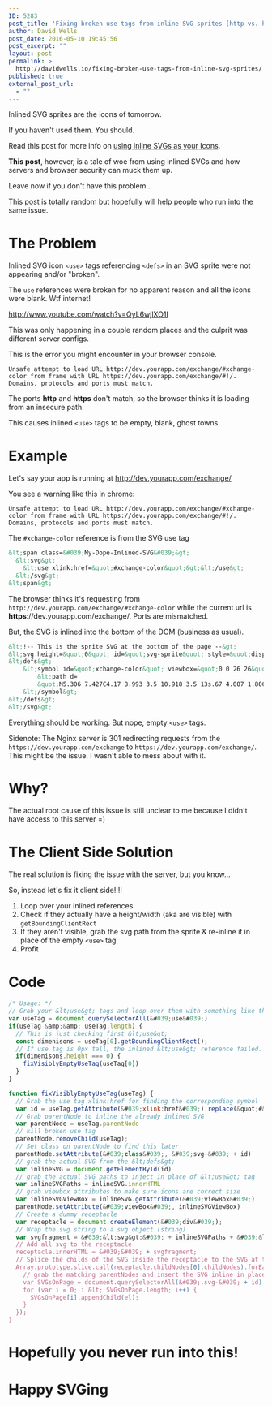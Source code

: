 ```yaml
---
ID: 5283
post_title: 'Fixing broken use tags from inline SVG sprites [http vs. https]'
author: David Wells
post_date: 2016-05-10 19:45:56
post_excerpt: ""
layout: post
permalink: >
  http://davidwells.io/fixing-broken-use-tags-from-inline-svg-sprites/
published: true
external_post_url:
  - ""
---
```

Inlined SVG sprites are the icons of tomorrow. 

If you haven't used them. You should.

Read this post for more info on [using inline SVGs as your Icons](https://css-tricks.com/svg-sprites-use-better-icon-fonts/).

**This post**, however, is a tale of woe from using inlined SVGs and how servers and browser security can muck them up.

Leave now if you don't have this problem... 

This post is totally random but hopefully will help people who run into the same issue.

# The Problem

Inlined SVG icon `<use>` tags referencing `<defs>` in an SVG sprite were not appearing and/or "broken". 

The `use` references were broken for no apparent reason and all the icons were blank. Wtf internet! 

http://www.youtube.com/watch?v=QyL6wjlXO1I

This was only happening in a couple random places and the culprit was different server configs.

This is the error you might encounter in your browser console.
```
Unsafe attempt to load URL http://dev.yourapp.com/exchange/#xchange-color from frame with URL https://dev.yourapp.com/exchange/#!/. Domains, protocols and ports must match.
```

The ports **http** and **https** don't match, so the browser thinks it is loading from an insecure path. 

This causes inlined `<use>` tags to be empty, blank, ghost towns.

# Example

Let's say your app is running at http://dev.yourapp.com/exchange/

You see a warning like this in chrome: 
```
Unsafe attempt to load URL http://dev.yourapp.com/exchange/#xchange-color from frame with URL https://dev.yourapp.com/exchange/#!/. Domains, protocols and ports must match.
```

The `#xchange-color` reference is from the SVG use tag 

```html
&lt;span class=&#039;My-Dope-Inlined-SVG&#039;&gt;
  &lt;svg&gt;
    &lt;use xlink:href=&quot;#xchange-color&quot;&gt;&lt;/use&gt;
  &lt;/svg&gt;
&lt;span&gt;
``` 

The browser thinks it's requesting from `http://dev.yourapp.com/exchange/#xchange-color` while the current url is **https**://dev.yourapp.com/exchange/. Ports are mismatched.

But, the SVG is inlined into the bottom of the DOM (business as usual).

```html
&lt;!-- This is the sprite SVG at the bottom of the page --&gt;
&lt;svg height=&quot;0&quot; id=&quot;svg-sprite&quot; style=&quot;display: none&quot; width=&quot;0&quot;&gt;
&lt;defs&gt;
    &lt;symbol id=&quot;xchange-color&quot; viewbox=&quot;0 0 26 26&quot;&gt;
        &lt;path d=
        &quot;M5.306 7.427C4.17 8.993 3.5 10.918 3.5 13s.67 4.007 1.806 5.573l-1.072 1.072C2.832 17.799 2 15.497 2 13s.832-4.799 2.234-6.645l1.072 1.072zm16.46-1.072l-1.072 1.072C21.83 8.993 22.5 10.918 22.5 13s-.67 4.007-1.806 5.573l1.072 1.072C23.168 17.799 24 15.497 24 13s-.832-4.799-2.234-6.645z&quot; fill=&quot;#114459&quot;&gt;&lt;/path&gt;
    &lt;/symbol&gt;
&lt;/defs&gt;
&lt;/svg&gt;
```

Everything should be working. But nope, empty `<use>` tags.

Sidenote: The Nginx server is 301 redirecting requests from the `https://dev.yourapp.com/exchange` to `https://dev.yourapp.com/exchange/`. This might be the issue. I wasn't able to mess about with it.

# Why?

The actual root cause of this issue is still unclear to me because I didn't have access to this server =)

# The Client Side Solution

The real solution is fixing the issue with the server, but you know...

So, instead let's fix it client side!!!!

1. Loop over your inlined <use> references
2. Check if they actually have a height/width (aka are visible) with `getBoundingClientRect`
3. If they aren't visible, grab the svg path from the sprite & re-inline it in place of the empty `<use>` tag
4. Profit

# Code
```js
/* Usage: */
// Grab your &lt;use&gt; tags and loop over them with something like this
var useTag = document.querySelectorAll(&#039;use&#039;)
if(useTag &amp;&amp; useTag.length) {
  // This is just checking first &lt;use&gt;
  const dimenisons = useTag[0].getBoundingClientRect();
  // If use tag is 0px tall, the inlined &lt;use&gt; reference failed. 
  if(dimenisons.height === 0) {
    fixVisiblyEmptyUseTag(useTag[0])
  }
}

function fixVisiblyEmptyUseTag(useTag) {
  // Grab the use tag xlink:href for finding the corresponding symbol
  var id = useTag.getAttribute(&#039;xlink:href&#039;).replace(&quot;#&quot;, &#039;&#039;)
  // Grab parentNode to inline the already inlined SVG
  var parentNode = useTag.parentNode
  // kill broken use tag
  parentNode.removeChild(useTag);
  // Set class on parentNode to find this later
  parentNode.setAttribute(&#039;class&#039;, &#039;svg-&#039; + id)
  // grab the actual SVG from the &lt;defs&gt; 
  var inlineSVG = document.getElementById(id)
  // grab the actual SVG paths to inject in place of &lt;use&gt; tag
  var inlineSVGPaths = inlineSVG.innerHTML
  // grab viewbox attributes to make sure icons are correct size
  var inlineSVGViewBox = inlineSVG.getAttribute(&#039;viewBox&#039;)
  parentNode.setAttribute(&#039;viewBox&#039;, inlineSVGViewBox)
  // Create a dummy receptacle
  var receptacle = document.createElement(&#039;div&#039;);
  // Wrap the svg string to a svg object (string)
  var svgfragment = &#039;&lt;svg&gt;&#039; + inlineSVGPaths + &#039;&lt;/svg&gt;&#039;;
  // Add all svg to the receptacle
  receptacle.innerHTML = &#039;&#039; + svgfragment;
  // Splice the childs of the SVG inside the receptacle to the SVG at the body
  Array.prototype.slice.call(receptacle.childNodes[0].childNodes).forEach(function (el) {
    // grab the matching parentNodes and insert the SVG inline in place of &lt;use&gt; tag
    var SVGsOnPage = document.querySelectorAll(&#039;.svg-&#039; + id)
    for (var i = 0; i &lt; SVGsOnPage.length; i++) {
      SVGsOnPage[i].appendChild(el);
    }
  });
}
```

# Hopefully you never run into this!

# Happy SVGing